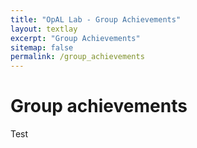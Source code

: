 ```yaml
---
title: "OpAL Lab - Group Achievements"
layout: textlay
excerpt: "Group Achievements"
sitemap: false
permalink: /group_achievements
---
```


# Group achievements

Test

